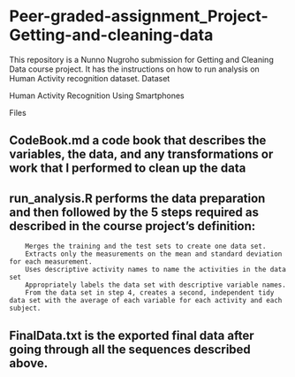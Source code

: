 # Peer-graded-assignment_Project-Getting-and-cleaning-data

This repository is a Nunno Nugroho submission for Getting and Cleaning Data course project. It has the instructions on how to run analysis on Human Activity recognition dataset.
Dataset

Human Activity Recognition Using Smartphones

Files
   
   ## CodeBook.md a code book that describes the variables, the data, and any transformations or work that I performed to clean up the data
   
   ## run_analysis.R performs the data preparation and then followed by the 5 steps required as described in the course project’s definition:
        
        Merges the training and the test sets to create one data set.
        Extracts only the measurements on the mean and standard deviation for each measurement.
        Uses descriptive activity names to name the activities in the data set
        Appropriately labels the data set with descriptive variable names.
        From the data set in step 4, creates a second, independent tidy data set with the average of each variable for each activity and each subject.

   ## FinalData.txt is the exported final data after going through all the sequences described above.
